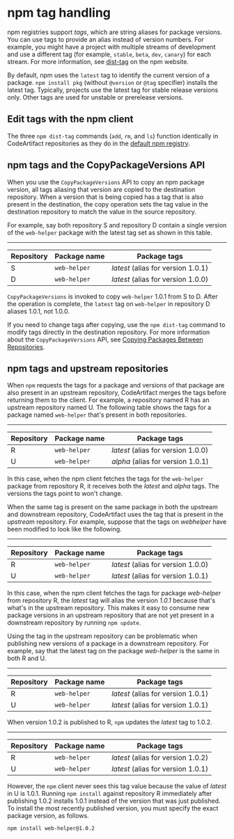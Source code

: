 # npm tag handling<a name="npm-tags"></a>

 npm registries support *tags*, which are string aliases for package versions\. You can use tags to provide an alias instead of version numbers\. For example, you might have a project with multiple streams of development and use a different tag \(for example, `stable`, `beta`, `dev`, `canary`\) for each stream\. For more information, see [dist\-tag](https://docs.npmjs.com/cli/dist-tag) on the npm website\. 

 By default, npm uses the `latest` tag to identify the current version of a package\. `npm install pkg` \(without `@version` or `@tag` specifier\) installs the latest tag\. Typically, projects use the latest tag for stable release versions only\. Other tags are used for unstable or prerelease versions\. 

## Edit tags with the npm client<a name="editing-tags-with-the-npm-client"></a>

 The three `npm dist-tag` commands \(`add`, `rm`, and `ls`\) function identically in CodeArtifact repositories as they do in the [default npm registry](https://registry.npmjs.com/)\.

## npm tags and the CopyPackageVersions API<a name="tags-and-cpv"></a>

When you use the `CopyPackageVersions` API to copy an npm package version, all tags aliasing that version are copied to the destination repository\. When a version that is being copied has a tag that is also present in the destination, the copy operation sets the tag value in the destination repository to match the value in the source repository\.

For example, say both repository S and repository D contain a single version of the `web-helper` package with the latest tag set as shown in this table\.


****  

| Repository | Package name | Package tags | 
| --- | --- | --- | 
|  S  |  `web-helper`  |   *latest* \(alias for version 1\.0\.1\)  | 
|  D  |  `web-helper`  |   *latest* \(alias for version 1\.0\.0\)  | 

 `CopyPackageVersions` is invoked to copy `web-helper` 1\.0\.1 from S to D\. After the operation is complete, the `latest` tag on `web-helper` in repository D aliases 1\.0\.1, not 1\.0\.0\.

If you need to change tags after copying, use the `npm dist-tag` command to modify tags directly in the destination repository\. For more information about the `CopyPackageVersions` API, see [Copying Packages Between Repositories](copy-package.md)\.

## npm tags and upstream repositories<a name="tags-and-upstreams"></a>

When `npm` requests the tags for a package and versions of that package are also present in an upstream repository, CodeArtifact merges the tags before returning them to the client\. For example, a repository named R has an upstream repository named U\. The following table shows the tags for a package named `web-helper` that's present in both repositories\.


****  

| Repository | Package name | Package tags | 
| --- | --- | --- | 
|  R  |  `web-helper`  |   *latest* \(alias for version 1\.0\.0\)  | 
|  U  |  `web-helper`  |   *alpha* \(alias for version 1\.0\.1\)  | 

In this case, when the npm client fetches the tags for the `web-helper` package from repository R, it receives both the *latest* and *alpha* tags\. The versions the tags point to won't change\.

When the same tag is present on the same package in both the upstream and downstream repository, CodeArtifact uses the tag that is present in the *upstream* repository\. For example, suppose that the tags on *webhelper* have been modified to look like the following\.


****  

| Repository | Package name | Package tags | 
| --- | --- | --- | 
|  R  |  `web-helper`  |   *latest* \(alias for version 1\.0\.0\)  | 
|  U  |  `web-helper`  |   *latest* \(alias for version 1\.0\.1\)  | 

In this case, when the npm client fetches the tags for package *web\-helper* from repository R, the *latest* tag will alias the version *1\.0\.1* because that's what's in the upstream repository\. This makes it easy to consume new package versions in an upstream repository that are not yet present in a downstream repository by running `npm update`\.

Using the tag in the upstream repository can be problematic when publishing new versions of a package in a downstream repository\. For example, say that the latest tag on the package *web\-helper* is the same in both R and U\.


****  

| Repository | Package name | Package tags | 
| --- | --- | --- | 
|  R  |  `web-helper`  |   *latest* \(alias for version 1\.0\.1\)  | 
|  U  |  `web-helper`  |   *latest* \(alias for version 1\.0\.1\)  | 

When version 1\.0\.2 is published to R, `npm` updates the *latest* tag to 1\.0\.2\.


****  

| Repository | Package name | Package tags | 
| --- | --- | --- | 
|  R  |  `web-helper`  |   *latest* \(alias for version 1\.0\.2\)  | 
|  U  |  `web-helper`  |   *latest* \(alias for version 1\.0\.1\)  | 

However, the `npm` client never sees this tag value because the value of *latest* in U is 1\.0\.1\. Running `npm install` against repository R immediately after publishing 1\.0\.2 installs 1\.0\.1 instead of the version that was just published\. To install the most recently published version, you must specify the exact package version, as follows\.

```
npm install web-helper@1.0.2
```